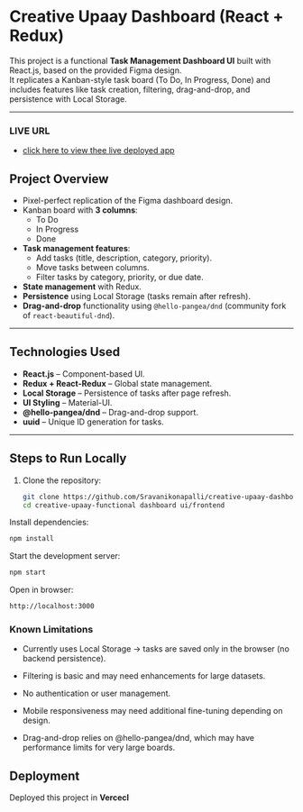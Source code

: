 # Creative Upaay Dashboard (React + Redux)

This project is a functional **Task Management Dashboard UI** built with React.js, based on the provided Figma design.  
It replicates a Kanban-style task board (To Do, In Progress, Done) and includes features like task creation, filtering, drag-and-drop, and persistence with Local Storage.  

---
### LIVE URL
- [click here to view thee live deployed app](https://creative-upaay-dashboard-seven.vercel.app/) 

##  Project Overview
- Pixel-perfect replication of the Figma dashboard design.  
- Kanban board with **3 columns**:  
  - To Do  
  - In Progress  
  - Done  
- **Task management features**:
  - Add tasks (title, description, category, priority).  
  - Move tasks between columns.  
  - Filter tasks by category, priority, or due date.  
- **State management** with Redux.  
- **Persistence** using Local Storage (tasks remain after refresh).  
- **Drag-and-drop** functionality using `@hello-pangea/dnd` (community fork of `react-beautiful-dnd`).  

---

##  Technologies Used
- **React.js** – Component-based UI.  
- **Redux + React-Redux** – Global state management.  
- **Local Storage** – Persistence of tasks after page refresh.  
- **UI Styling** – Material-UI.  
- **@hello-pangea/dnd** – Drag-and-drop support.  
- **uuid** – Unique ID generation for tasks.  

---

##  Steps to Run Locally
1. Clone the repository:
   ```bash
   git clone https://github.com/Sravanikonapalli/creative-upaay-dashboard.git
   cd creative-upaay-functional dashboard ui/frontend
Install dependencies:

```bash
npm install
```
Start the development server:

```bash
npm start
```
Open in browser:

```bash
http://localhost:3000
```

### Known Limitations
- Currently uses Local Storage → tasks are saved only in the browser (no backend persistence).

- Filtering is basic and may need enhancements for large datasets.

- No authentication or user management.

- Mobile responsiveness may need additional fine-tuning depending on design.

- Drag-and-drop relies on @hello-pangea/dnd, which may have performance limits for very large boards.

## Deployment
Deployed this project in **Vercecl**


